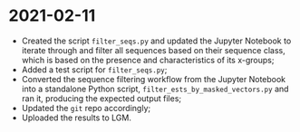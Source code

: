 # 2021-02-11

- Created the script `filter_seqs.py` and updated the Jupyter Notebook to iterate through and filter all sequences based on their sequence class, which is based on the presence and characteristics of its x-groups;
- Added a test script for `filter_seqs.py`;
- Converted the sequence filtering workflow from the Jupyter Notebook into a standalone Python script, `filter_ests_by_masked_vectors.py` and ran it, producing the expected output files;
- Updated the `git` repo accordingly;
- Uploaded the results to LGM.